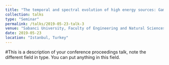 ```yaml
---
title: "The temporal and spectral evolution of high energy sources: Gamma-ray bursts and Active Galactic Nuclei"
collection: talks
type: "Seminar"
permalink: /talks/2019-05-23-talk-3
venue: "Sabanci University, Faculty of Engineering and Natural Sciences, Physics"
date: 2019-05-23
location: "Istanbul, Turkey"
---
```


#This is a description of your conference proceedings talk, note the different field in type. You can put anything in this field.
